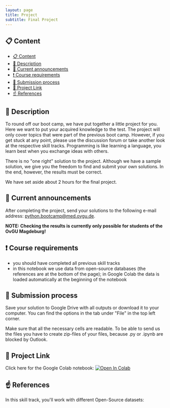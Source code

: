 ```yaml
---
layout: page
title: Project
subtitle: Final Project
---
```


## 📋 Content
- [📋 Content](#-content)
- [📄 Description](#-description)
- [📣 Current announcements](#-current-announcements)
- [❗ Course requirements](#-course-requirements)
- [📝 Submission process](#-submission-process)
- [🔗 Project Link](#-project-link)
- [☝️ References](#️-references)


## 📄 Description
To round off our boot camp, we have put together a little project for you. Here we want to put your acquired knowledge to the test. The project will only cover topics that were part of the previous boot camp. However, if you get stuck at any point, please use the discussion forum or take another look at the respective skill tracks. Programming is like learning a language, you learn best when you exchange ideas with others.

There is no "one right" solution to the project. Although we have a sample solution, we give you the freedom to find and submit your own solutions. In the end, however, the results must be correct.

We have set aside about 2 hours for the final project.


## 📣 Current announcements
After completing the project, send your solutions to the following e-mail address: python.bootcamp@med.ovgu.de.

**NOTE: Checking the results is currently only possible for students of the OvGU Magdeburg!**


## ❗ Course requirements
- you should have completed all previous skill tracks
- in this notebook we use data from open-source databases (the references are at the bottom of the page); in Google Colab the data is loaded automatically at the beginning of the notebook


## 📝 Submission process
Save your solution to Google Drive with all outputs or download it to your computer. You can find the options in the tab under "File" in the top left corner.

Make sure that all the necessary cells are readable. To be able to send us the files you have to create zip-files of your files, because .py or .ipynb are blocked by Outlook.


## 🔗 Project Link
Click here for the Google Colab notebook: <a href="https://colab.research.google.com/github/University-Clinic-of-Neuroradiology/python-bootcamp/blob/main/projects/project.ipynb"><img src="https://colab.research.google.com/assets/colab-badge.svg" alt="Open In Colab"/></a>


## ☝️ References

In this skill track, you'll work with different Open-Source datasets: